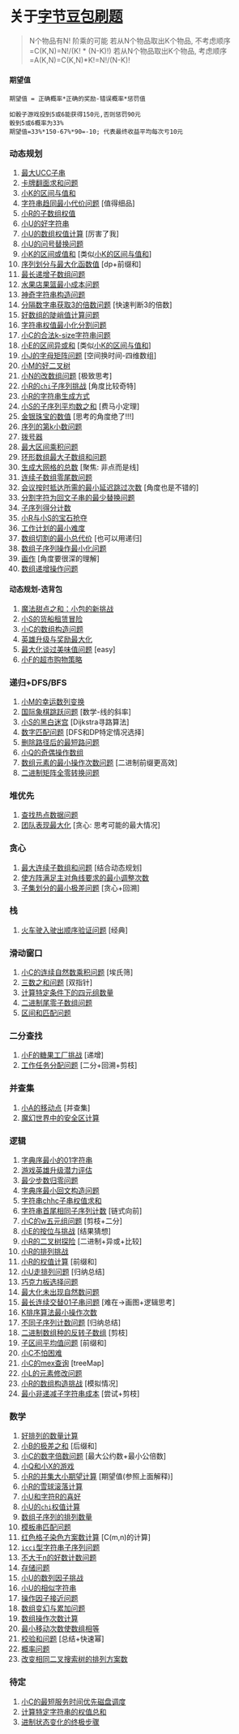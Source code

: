 # 关于[字节豆包刷题](https://www.marscode.cn/)

> N个物品有N! 阶乘的可能
> 若从N个物品取出K个物品, 不考虑顺序=C(K,N)=N!/(K! * (N-K)!)
> 若从N个物品取出K个物品, 考虑顺序=A(K,N)=C(K,N)*K!=N!/(N-K)!

#### 期望值

```text
期望值 = 正确概率*正确的奖励-错误概率*惩罚值

如骰子游戏投到5或6能获得150元,否则惩罚90元
骰到5或6概率为33%
期望值=33%*150-67%*90=-10; 代表最终收益平均每次亏10元
```

### 动态规划

1. [最大UCC子串](MaxUccSubStr.java)
2. [卡牌翻面求和问题](CardSelectSum.java)
4. [小K的区间与值和](IntervalAndSum.java)
5. [字符串趋同最小代价问题](ConvertStrSame.java) [值得细品]
6. [小R的子数组权值](IntervalOrSet.java)
7. [小U的好字符串](GoodStrCount.java)
8. [小U的数组权值计算](MultiOddCount.java) [厉害了我]
9. [小U的问号替换问题](ReplaceUnknownNum.java)
10. [小K的区间或值和](IntervalOrSum.java) [类似[小K的区间与值和]()]
11. [序列划分与最大化函数值](UniqueSubNumbers.java) [dp+前缀和]
12. [最长递增子数组问题](MaxIncreaseArray.java)
13. [水果店果篮最小成本问题](MinCostFruit.java)
14. [神奇字符串构造问题](MagicStrByDelete.java)
15. [分隔数字串获取3的倍数问题](MaxThreePowers.java) [快速判断3的倍数]
16. [好数组的陡峭值计算问题](GoodArraySteep.java)
17. [字符串权值最小化分割问题](MinSplitWeight.java)
18. [小C的合法k-size字符串问题](ReasonableKSizeStr.java)
19. [小E的区间异或和](ExclusiveSums.java) [类似[小K的区间与值和]()]
20. [小J的字母矩阵问题](SubSingleMatrix.java) [空间换时间-四维数组]
21. [小M的好二叉树](GoodBinaryTree.java)
22. [小N的改数组问题](ModifyNumberFor75.java) [极致思考]
23. [小R的`chi`子序列挑战](ChiCuteString.java) [角度比较奇特]
24. [小R的字符串生成方式](StringGeneration.java)
25. [小S的子序列平均数之和](SubArraySumAvg.java) [费马小定理]
26. [金银珠宝的数值](MaxWealthSelect.java) [思考的角度绝了!!!]
27. [序列的第k小数问题](MinKBySubArrays.java)
28. [拨号器](KnightPhoneJump.java)
29. [最大区间乘积问题](RangeMaxSequence.java)
30. [环形数组最大子数组和问题](CycleArrayMaxSum.java)
31. [生成大网格的总数](GridWayAfterModify.java) [聚焦: 非点而是线]
32. [连续子数组零尾数问题](SubArrayWithZeroEnd.java)
33. [会议按时抵达所需的最小延迟跳过次数](ConferenceOnTime.java) [角度也是不错的]
34. [分割字符为回文子串的最少替换问题](SubStringIsPalindrome.java)
35. [子序列得分计数](SubArrayPatternScore.java)
36. [小R与小S的宝石抢夺](RivalMaxGem.java)
37. [工作计划的最小难度](SubArrayMaxValueSum.java)
38. [数组切割的最小总代价](SliceArrayToMinCost.java) [也可以用递归]
39. [数组子序列操作最小化问题](ArraySimilarSubArrayMinCost.java)
40. [画作](LookTheScenery.java) [角度要很深的理解]
41. [数组递增操作问题](MinOperateForUpArray.java)

#### 动态规划-选背包

1. [魔法甜点之和：小包的新挑战](SweetSelectToS.java)
2. [小S的货船租赁冒险](BoatPackageSelect.java)
3. [小C的数组构造问题](BuildArray.java)
4. [英雄升级与奖励最大化](HeroMaxReward.java)
5. [最大化谈过美味值问题](MaxSweetCandy.java) [easy]
6. [小F的超市购物策略](FullLikeGoods.java)

### 递归+DFS/BFS

1. [小M的幸运数列变换](LuckStrConvert.java)
2. [国际象棋跳跃问题](ToSourceByChess.java) [数学-线的斜率]
3. [小S的黑白迷宫](MinGridWayForS.java) [Dijkstra寻路算法]
4. [数字匹配问题](NumberMatchPairs.java) [DFS和DP特定情况选择]
5. [删除路径后的最短路问题](ShortRouteAroundPoints.java)
6. [小Q的奇偶操作数组](ArrayOddEven.java)
7. [数组元素的最小操作次数问题](Divide2IntoEqualArray.java) [二进制前缀更高效]
8. [二进制矩阵全零转换问题](ElectronicGridToZero.java)

### 堆优先

1. [查找热点数据问题](HotK.java) 
2. [团队表现最大化](EfficiencyTeam.java) [贪心: 思考可能的最大情况]

### 贪心

1. [最大连续子数组和问题](SubArrayMaxSum.java) [结合动态规划]
2. [使方阵满足主对角线要求的最小调整次数](GridByChangeLine.java)
3. [子集划分的最小极差问题](SubArraySubtract.java) [贪心+回溯]

### 栈

1. [火车驶入驶出顺序验证问题](TrainStack.java) [经典]

### 滑动窗口

1. [小C的连续自然数乘积问题](NumMultipleLonger.java) [埃氏筛]
2. [三数之和问题](ThreeNumberSum.java) [双指针]
3. [计算特定条件下的四元组数量](FourNumEquations.java)
4. [二进制尾零子数组问题](MinBinaryToKArray.java)
5. [区间和匹配问题](RangeSumPattern.java)

### 二分查找

1. [小F的糖果工厂挑战](CandyFactory.java) [递增]
2. [工作任务分配问题](WorkHourLowest.java) [二分+回溯+剪枝]

### 并查集

1. [小A的移动点](PointMove.java) [并查集]
2. [魔幻世界中的安全区计算](CountSafeRegions.java)

### 逻辑

1. [字典序最小的01字符串](Min01Str.java)
2. [游戏英雄升级潜力评估](HeroCompare.java)
3. [最少步数归零问题](MinStepToZero.java)
4. [字典序最小回文构造问题](MinPalindrome.java)
5. [字符串chhc子串权值求和](SumChhcStr.java)
6. [字符串首尾相同子序列计数](HeadTailSame.java) [链式向前]
7. [小C的w五元组问题](FiveElementGroup.java) [剪枝+二分]
8. [小E的按位与挑战](SelectBinaryAndList.java) [结果猜想]
9. [小R的二叉树探险](MagicTree.java) [二进制+异或+比较]
10. [小R的排列挑战](SortEvenOdd.java)
11. [小R的权值计算](IntervalWeightSum.java) [前缀和]
12. [小U走排列问题](VisitPointWay.java) [归纳总结]
13. [巧克力板选择问题](ChocolateMorePacket.java)
14. [最大化未出现自然数问题](MaxNatureNumber.java)
15. [最长连续交替01子串问题](Reverse01Counts.java) [难在->画图+逻辑思考]
16. [K排序算法最小操作次数](MinCostByKSort.java)
17. [不同子序列计数问题](OrderlySubStr.java) [归纳总结]
18. [二进制数组种的反转子数组](KReversePairs.java) [剪枝]
19. [子区间平均值问题](SubArrayAvg.java) [前缀和]
20. [小C不怕困难](FightingRoute.java)
21. [小C的mex查询](MexMinNatureNumber.java) [treeMap]
22. [小L的元素修改问题](ArrayItemModify.java)
23. [小R的数组构造挑战](BuildArraysToSum.java) [模拟情况]
24. [最小非递减子字符串成本](LengthGoUpSubString.java) [尝试+剪枝]

### 数学

1. [好排列的数量计算](GoodEvenArray.java)
2. [小B的极差之和](DifferMinMax.java) [后缀和]
3. [小C的数字倍数问题](NumMultiple.java) [最大公约数+最小公倍数]
4. [小Q和小X的游戏](LessCurrentGame.java)
5. [小R的并集大小期望计算](CollectionExpectLength.java) [期望值(参照上面解释)]
6. [小R的雪球滚落计算](SnowBallSum.java)
7. [小U和字符R的喜好](CountRWithLarge.java)
8. [小U的`chi`权值计算](ChiPatternValue.java)
9. [数组子序列的排列数量](SubFullSortNumber.java)
10. [模板串匹配问题](KthPatternNumber.java)
11. [红色格子染色方案数计算](DyeBlockToRed.java) [C(m,n)的计算]
12. [`icci`型字符串子序列问题](IcciSubStrings.java)
13. [不大于n的好数计数问题](GoodNumbers.java)
14. [存储问题](SaveSubArray.java)
15. [小U的数列因子挑战](SequenceFactors.java)
16. [小U的相似字符串](SimilarString.java)
17. [操作因子接近问题](FactorCloseNumber.java)
18. [数组变幻与累加问题](ArrayChangeSum.java)
19. [数组操作次数计算](ArrayToEmptyWays.java)
20. [最小移动次数使数组相等](MinStepToNewArray.java)
21. [校验和问题](SimilarBitCount.java) [总结+快速幂]
22. [概率问题](BlindBoxExchange.java)
23. [改变相同二叉搜索树的排列方案数](OtherSortedNumsSimilarTree.java)

### 待定

1. [小C的最短服务时间优先磁盘调度](MinServerTime.java)
2. [计算特定字符串的权值总和](ChiBeautyString.java)
3. [进制状态变化的终极步骤](ChiBeautyString.java)